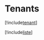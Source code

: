 # Tenants

[!include[tenant](tenants.tenant.autogen.md)]

[!include[liste](tenants.liste.autogen.md)]





























